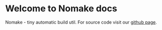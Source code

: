 # Welcome to Nomake docs

Nomake - tiny automatic build util. For source code visit our [github page](https://mkdocs.org).